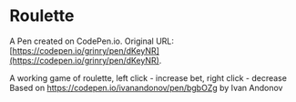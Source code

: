 # Roulette

A Pen created on CodePen.io. Original URL: [https://codepen.io/grinry/pen/dKeyNR](https://codepen.io/grinry/pen/dKeyNR).

A working game of roulette, left click - increase bet, right click - decrease
Based on https://codepen.io/ivanandonov/pen/bgbOZg by Ivan Andonov

